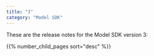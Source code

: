 ```yaml
---
title: "3"
category: "Model SDK"
---
```


These are the release notes for the Model SDK version 3:

{{% number_child_pages sort="desc" %}}
